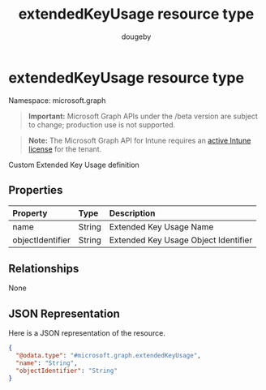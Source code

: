 ﻿---
title: "extendedKeyUsage resource type"
description: "Custom Extended Key Usage definition"
author: "dougeby"
localization_priority: Normal
ms.prod: "intune"
doc_type: resourcePageType
---

# extendedKeyUsage resource type

Namespace: microsoft.graph

> **Important:** Microsoft Graph APIs under the /beta version are subject to change; production use is not supported.

> **Note:** The Microsoft Graph API for Intune requires an [active Intune license](https://go.microsoft.com/fwlink/?linkid=839381) for the tenant.

Custom Extended Key Usage definition

## Properties

| Property         | Type   | Description                          |
| :--------------- | :----- | :----------------------------------- |
| name             | String | Extended Key Usage Name              |
| objectIdentifier | String | Extended Key Usage Object Identifier |

## Relationships

None

## JSON Representation

Here is a JSON representation of the resource.

<!-- {
  "blockType": "resource",
  "@odata.type": "microsoft.graph.extendedKeyUsage"
}
-->

```json
{
  "@odata.type": "#microsoft.graph.extendedKeyUsage",
  "name": "String",
  "objectIdentifier": "String"
}
```
